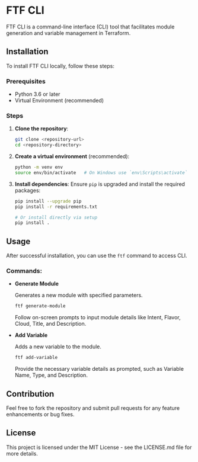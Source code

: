 # FTF CLI

FTF CLI is a command-line interface (CLI) tool that facilitates module generation and variable management in Terraform.

## Installation

To install FTF CLI locally, follow these steps:

### Prerequisites

- Python 3.6 or later
- Virtual Environment (recommended)

### Steps

1. **Clone the repository**:
   ```bash
   git clone <repository-url>
   cd <repository-directory>
   ```

2. **Create a virtual environment** (recommended):
   ```bash
   python -m venv env
   source env/bin/activate   # On Windows use `env\Scripts\activate`
   ```

3. **Install dependencies**:
   Ensure `pip` is upgraded and install the required packages:
   ```bash
   pip install --upgrade pip
   pip install -r requirements.txt
   
   # Or install directly via setup
   pip install .
   ```

## Usage

After successful installation, you can use the `ftf` command to access CLI.

### Commands:

- **Generate Module**
  
  Generates a new module with specified parameters.
  
  ```bash
  ftf generate-module
  ```
  Follow on-screen prompts to input module details like Intent, Flavor, Cloud, Title, and Description.

- **Add Variable**

  Adds a new variable to the module.
  
  ```bash
  ftf add-variable
  ```
  Provide the necessary variable details as prompted, such as Variable Name, Type, and Description.

## Contribution

Feel free to fork the repository and submit pull requests for any feature enhancements or bug fixes.

## License

This project is licensed under the MIT License - see the LICENSE.md file for more details.
